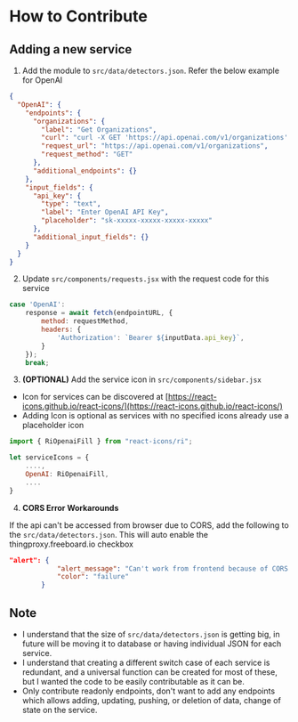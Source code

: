 # How to Contribute

## Adding a new service

1. Add the module to `src/data/detectors.json`. Refer the below example for OpenAI

```json
{
  "OpenAI": {
    "endpoints": {
      "organizations": {
        "label": "Get Organizations",
        "curl": "curl -X GET 'https://api.openai.com/v1/organizations' -H 'Authorization: Bearer sk-xxxx'",
        "request_url": "https://api.openai.com/v1/organizations",
        "request_method": "GET"
      },
      "additional_endpoints": {}
    },
    "input_fields": {
      "api_key": {
        "type": "text",
        "label": "Enter OpenAI API Key",
        "placeholder": "sk-xxxxx-xxxxx-xxxxx-xxxxx"
      },
      "additional_input_fields": {}
    }
  }
}
```

2. Update `src/components/requests.jsx` with the request code for this service

```js
case 'OpenAI':
    response = await fetch(endpointURL, {
        method: requestMethod,
        headers: {
            'Authorization': `Bearer ${inputData.api_key}`,
        }
    });
    break;
```

3. **(OPTIONAL)** Add the service icon in `src/components/sidebar.jsx`

- Icon for services can be discovered at [https://react-icons.github.io/react-icons/](https://react-icons.github.io/react-icons/)
- Adding Icon is optional as services with no specified icons already use a placeholder icon

```js
import { RiOpenaiFill } from "react-icons/ri";

let serviceIcons = {
    ....,
    OpenAI: RiOpenaiFill,
    ....
}
```

4. **CORS Error Workarounds**

If the api can't be accessed from browser due to CORS, add the following to the `src/data/detectors.json`. This will auto enable the thingproxy.freeboard.io checkbox

```json
"alert": {
            "alert_message": "Can't work from frontend because of CORS. Use the curl on your local machine to test it. Or check the proxy box to use a 3rd party proxy to bypass CORS. This will route your request through thingproxy.freeboard.io.",
            "color": "failure"
        }
```

## Note

- I understand that the size of `src/data/detectors.json` is getting big, in future will be moving it to database or having individual JSON for each service.
- I understand that creating a different switch case of each service is redundant, and a universal function can be created for most of these, but I wanted the code to be easily contributable as it can be.
- Only contribute readonly endpoints, don't want to add any endpoints which allows adding, updating, pushing, or deletion of data, change of state on the service.
